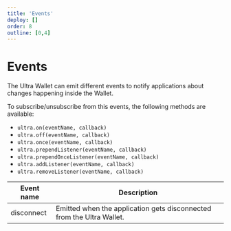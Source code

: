 ```yaml
---
title: 'Events'
deploy: []
order: 8
outline: [0,4]
---
```


# Events

The Ultra Wallet can emit different events to notify applications about changes happening inside the Wallet.

To subscribe/unsubscribe from this events, the following methods are available:

* `ultra.on(eventName, callback)`
* `ultra.off(eventName, callback)`
* `ultra.once(eventName, callback)`
* `ultra.prependListener(eventName, callback)`
* `ultra.prependOnceListener(eventName, callback)`
* `ultra.addListener(eventName, callback)`
* `ultra.removeListener(eventName, callback)`


| Event name | Description                                                           |
|------------|-----------------------------------------------------------------------|
| disconnect | Emitted when the application gets disconnected from the Ultra Wallet. |
